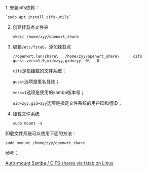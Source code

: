 <!--markdown--> 1. 安装cifs依赖：

    `sudo apt install cifs-utils`

 2. 创建挂载点文件夹

    `mkdir /home/zyy/openwrt_share`

 3. 编辑`/etc/fstab`，添加挂载点

    `//openwrt.lan/share\	/home/zyy/openwrt_share\	  cifs guest,vers=1.0,uid=zyy,gid=zyy  0\	0`
  
    `cifs`是指挂载的文件系统；

    `guest`选项是匿名登陆；

    `vers=1`选项是使用的samba版本号；

    `uid=zyy,gid=zyy`选项是指定文件系统的用户ID和组ID；

 4. 挂载文件系统

    `sudo mount -a`

卸载文件系统可以使用下面的方法：

`sudo umount /home/zyy/openwrt_share `

参考：

[Auto-mount Samba / CIFS shares via fstab on Linux](http://timlehr.com/auto-mount-samba-cifs-shares-via-fstab-on-linux/)	